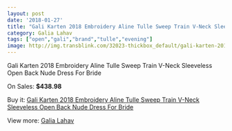 ```yaml
---
layout: post
date: '2018-01-27'
title: "Gali Karten 2018 Embroidery Aline Tulle Sweep Train V-Neck Sleeveless Open Back Nude Dress For Bride"
category: Galia Lahav
tags: ["open","gali","brand","tulle","evening"]
image: http://img.transblink.com/32023-thickbox_default/gali-karten-2018-embroidery-aline-tulle-sweep-train-v-neck-sleeveless-open-back-nude-dress-for-bride.jpg
---
```

Gali Karten 2018 Embroidery Aline Tulle Sweep Train V-Neck Sleeveless Open Back Nude Dress For Bride

On Sales: **$438.98**
<a href="https://www.transblink.com/en/galia-lahav/10834-gali-karten-2018-embroidery-aline-tulle-sweep-train-v-neck-sleeveless-open-back-nude-dress-for-bride.html"><amp-img layout="responsive" width="600" height="600" src="//img.transblink.com/32023-thickbox_default/gali-karten-2018-embroidery-aline-tulle-sweep-train-v-neck-sleeveless-open-back-nude-dress-for-bride.jpg" alt="Gali Karten 2018 Embroidery Aline Tulle Sweep Train V-Neck Sleeveless Open Back Nude Dress For Bride 0" /></a>
<a href="https://www.transblink.com/en/galia-lahav/10834-gali-karten-2018-embroidery-aline-tulle-sweep-train-v-neck-sleeveless-open-back-nude-dress-for-bride.html"><amp-img layout="responsive" width="600" height="600" src="//img.transblink.com/32028-thickbox_default/gali-karten-2018-embroidery-aline-tulle-sweep-train-v-neck-sleeveless-open-back-nude-dress-for-bride.jpg" alt="Gali Karten 2018 Embroidery Aline Tulle Sweep Train V-Neck Sleeveless Open Back Nude Dress For Bride 1" /></a>
<a href="https://www.transblink.com/en/galia-lahav/10834-gali-karten-2018-embroidery-aline-tulle-sweep-train-v-neck-sleeveless-open-back-nude-dress-for-bride.html"><amp-img layout="responsive" width="600" height="600" src="//img.transblink.com/32027-thickbox_default/gali-karten-2018-embroidery-aline-tulle-sweep-train-v-neck-sleeveless-open-back-nude-dress-for-bride.jpg" alt="Gali Karten 2018 Embroidery Aline Tulle Sweep Train V-Neck Sleeveless Open Back Nude Dress For Bride 2" /></a>
<a href="https://www.transblink.com/en/galia-lahav/10834-gali-karten-2018-embroidery-aline-tulle-sweep-train-v-neck-sleeveless-open-back-nude-dress-for-bride.html"><amp-img layout="responsive" width="600" height="600" src="//img.transblink.com/32026-thickbox_default/gali-karten-2018-embroidery-aline-tulle-sweep-train-v-neck-sleeveless-open-back-nude-dress-for-bride.jpg" alt="Gali Karten 2018 Embroidery Aline Tulle Sweep Train V-Neck Sleeveless Open Back Nude Dress For Bride 3" /></a>
<a href="https://www.transblink.com/en/galia-lahav/10834-gali-karten-2018-embroidery-aline-tulle-sweep-train-v-neck-sleeveless-open-back-nude-dress-for-bride.html"><amp-img layout="responsive" width="600" height="600" src="//img.transblink.com/32025-thickbox_default/gali-karten-2018-embroidery-aline-tulle-sweep-train-v-neck-sleeveless-open-back-nude-dress-for-bride.jpg" alt="Gali Karten 2018 Embroidery Aline Tulle Sweep Train V-Neck Sleeveless Open Back Nude Dress For Bride 4" /></a>
<a href="https://www.transblink.com/en/galia-lahav/10834-gali-karten-2018-embroidery-aline-tulle-sweep-train-v-neck-sleeveless-open-back-nude-dress-for-bride.html"><amp-img layout="responsive" width="600" height="600" src="//img.transblink.com/32024-thickbox_default/gali-karten-2018-embroidery-aline-tulle-sweep-train-v-neck-sleeveless-open-back-nude-dress-for-bride.jpg" alt="Gali Karten 2018 Embroidery Aline Tulle Sweep Train V-Neck Sleeveless Open Back Nude Dress For Bride 5" /></a>

Buy it: [Gali Karten 2018 Embroidery Aline Tulle Sweep Train V-Neck Sleeveless Open Back Nude Dress For Bride](https://www.transblink.com/en/galia-lahav/10834-gali-karten-2018-embroidery-aline-tulle-sweep-train-v-neck-sleeveless-open-back-nude-dress-for-bride.html "Gali Karten 2018 Embroidery Aline Tulle Sweep Train V-Neck Sleeveless Open Back Nude Dress For Bride")

View more: [Galia Lahav](https://www.transblink.com/en/90-galia-lahav "Galia Lahav")